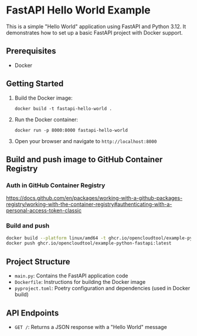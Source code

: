 # FastAPI Hello World Example

This is a simple "Hello World" application using FastAPI and Python 3.12. It demonstrates how to set up a basic FastAPI project with Docker support.

## Prerequisites

- Docker

## Getting Started

1. Build the Docker image:

   ```
   docker build -t fastapi-hello-world .
   ```

2. Run the Docker container:

   ```
   docker run -p 8000:8000 fastapi-hello-world
   ```

3. Open your browser and navigate to `http://localhost:8000`

## Build and push image to GitHub Container Registry

### Auth in GitHub Container Registry

https://docs.github.com/en/packages/working-with-a-github-packages-registry/working-with-the-container-registry#authenticating-with-a-personal-access-token-classic

### Build and push

```bash
docker build --platform linux/amd64 -t ghcr.io/opencloudtool/example-python-fastapi:latest .
docker push ghcr.io/opencloudtool/example-python-fastapi:latest
```

## Project Structure

- `main.py`: Contains the FastAPI application code
- `Dockerfile`: Instructions for building the Docker image
- `pyproject.toml`: Poetry configuration and dependencies (used in Docker build)

## API Endpoints

- `GET /`: Returns a JSON response with a "Hello World" message
